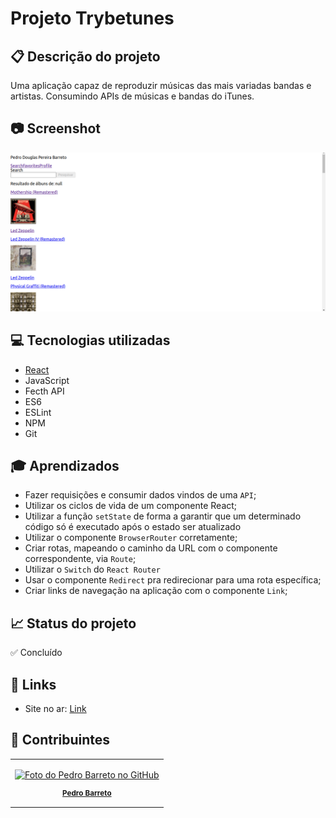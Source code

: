 # Projeto Trybetunes
## 📋 Descrição do projeto
Uma aplicação capaz de reproduzir músicas das mais variadas bandas e artistas. Consumindo APIs de músicas e bandas do iTunes.

## 📷 Screenshot
![Screenshot](./Screenshot.png)

## 💻 Tecnologias utilizadas
- [React](https://reactjs.org/)
- JavaScript
- Fecth API
- ES6
- ESLint
- NPM
- Git

## 🎓 Aprendizados
- Fazer requisições e consumir dados vindos de uma `API`;
- Utilizar os ciclos de vida de um componente React;
- Utilizar a função `setState` de forma a garantir que um determinado código só é executado após o estado ser atualizado
- Utilizar o componente `BrowserRouter` corretamente;
- Criar rotas, mapeando o caminho da URL com o componente correspondente, via `Route`;
- Utilizar o `Switch` do `React Router`
- Usar o componente `Redirect` pra redirecionar para uma rota específica;
- Criar links de navegação na aplicação com o componente `Link`;

## 📈 Status do projeto
✅ Concluído

## 🚀 Links
- Site no ar: [Link](https://trybetunes-psi.vercel.app/)

## :busts_in_silhouette: Contribuintes
<table>

<tr  style="width:120px">

<td  align="center">

<a  target=”_blank”  href="https://github.com/Dogl4">

<img  src="https://avatars.githubusercontent.com/u/85720722?s=400&u=c260de98c1eee20df67d72857c3bcc8682fed68a&v=4"  width="100px;"  alt="Foto do Pedro Barreto no GitHub"/><br>

<sub>

<b>Pedro Barreto</b>

</sub>

</a>

</td>

</tr>

</table>
